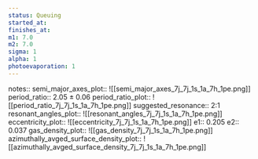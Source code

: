 ```yaml
---
status: Queuing
started_at:
finishes_at:
m1: 7.0
m2: 7.0
sigma: 1
alpha: 1
photoevaporation: 1
---
```


notes::
semi_major_axes_plot:: ![[semi_major_axes_7j_7j_1s_1a_7h_1pe.png]]
period_ratio:: 2.05 ± 0.06
period_ratio_plot:: ![[period_ratio_7j_7j_1s_1a_7h_1pe.png]]
suggested_resonance:: 2:1
resonant_angles_plot:: ![[resonant_angles_7j_7j_1s_1a_7h_1pe.png]]
eccentricity_plot:: ![[eccentricity_7j_7j_1s_1a_7h_1pe.png]]
e1:: 0.205
e2:: 0.037
gas_density_plot:: ![[gas_density_7j_7j_1s_1a_7h_1pe.png]]
azimuthally_avged_surface_density_plot:: ![[azimuthally_avged_surface_density_7j_7j_1s_1a_7h_1pe.png]]
